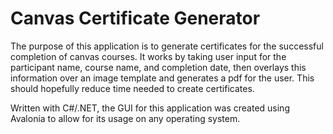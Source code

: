 # Canvas Certificate Generator

The purpose of this application is to generate certificates for the successful completion of canvas courses. It works by taking user input for the participant name, course name, and completion date, then overlays this information over an image template and generates a pdf for the user. This should hopefully reduce time needed to create certificates.

Written with C#/.NET, the GUI for this application was created using Avalonia to allow for its usage on any operating system.

